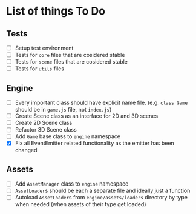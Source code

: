 # List of things To Do

## Tests
- [ ] Setup test environment
- [ ] Tests for `core` files that are cosidered stable
- [ ] Tests for `scene` files that are cosidered stable
- [ ] Tests for `utils` files

## Engine
- [ ] Every important class should have explicit name file. (e.g. `class Game` should be in `game.js` file, not `index.js`)
- [ ] Create Scene class as an interface for 2D and 3D scenes
- [ ] Create 2D Scene class
- [ ] Refactor 3D Scene class
- [ ] Add `Game` base class to `engine` namespace
- [x] Fix all EventEmitter related functionality as the emitter has been changed

## Assets
- [ ] Add `AssetManager` class to `engine` namespace
- [ ] `AssetLoader`s should be each a separate file and ideally just a function
- [ ] Autoload `AssetLoader`s from `engine/assets/loaders` directory by type when needed (when assets of their type get loaded)
